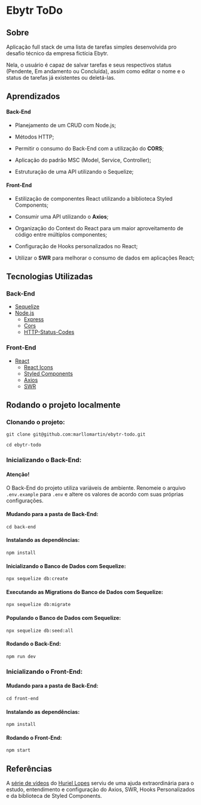 # Ebytr ToDo

## Sobre
Aplicação full stack de uma lista de tarefas simples desenvolvida pro desafio técnico da empresa fictícia Ebytr. 

Nela, o usuário é capaz de salvar tarefas e seus respectivos status (Pendente, Em andamento ou Concluída), assim como editar o nome e o status de tarefas já existentes ou deletá-las.


## Aprendizados

#### Back-End

  * Planejamento de um CRUD com Node.js;

  * Métodos HTTP;

  * Permitir o consumo do Back-End com a utilização do **CORS**;

  * Aplicação do padrão MSC (Model, Service, Controller);

  * Estruturação de uma API utilizando o Sequelize;

#### Front-End

   * Estilização de componentes React utilizando a biblioteca Styled Components;
    
   * Consumir uma API utilizando o **Axios**;

   * Organização do Context do React para um maior aproveitamento de código entre múltiplos componentes;

   * Configuração de Hooks personalizados no React;

   * Utilizar o **SWR** para melhorar o consumo de dados em aplicações React;


## Tecnologias Utilizadas

### Back-End
* [Sequelize](https://sequelize.org/)
* [Node.js](https://nodejs.org/en/)
  * [Express](https://expressjs.com/pt-br/)
  * [Cors](https://www.npmjs.com/package/cors)
  * [HTTP-Status-Codes](https://www.npmjs.com/package/http-status-codes)


### Front-End
* [React](https://reactjs.org/)
  * [React Icons](https://react-icons.github.io/react-icons/)
  * [Styled Components](https://styled-components.com/)
  * [Axios](https://axios-http.com/ptbr/docs/intro)
  * [SWR](https://swr.vercel.app/pt-BR)

## Rodando o projeto localmente

### Clonando o projeto:
```
git clone git@github.com:marllomartin/ebytr-todo.git

cd ebytr-todo
```


### Inicializando o Back-End:
#### Atenção!
O Back-End do projeto utiliza variáveis de ambiente. Renomeie o arquivo `.env.example` para `.env` e altere os valores de acordo com suas próprias configurações.

#### Mudando para a pasta de Back-End:
```
cd back-end
```
#### Instalando as dependências:
```
npm install
```
#### Inicializando o Banco de Dados com Sequelize:
```
npx sequelize db:create
```
#### Executando as Migrations do Banco de Dados com Sequelize:
```
npx sequelize db:migrate
```
#### Populando o Banco de Dados com Sequelize:
```
npx sequelize db:seed:all
```
#### Rodando o Back-End:
```
npm run dev
```

### Inicializando o Front-End:
#### Mudando para a pasta de Back-End:
```
cd front-end
```
#### Instalando as dependências:
```
npm install
```
#### Rodando o Front-End:
```
npm start
```

## Referências

A [série de vídeos](https://www.youtube.com/watch?v=ntKkelmj01o&list=PL8YNlUoOZkkY8wjaI2t8DfvysoysmMLCv&ab_channel=Huriel) do [Huriel Lopes](https://github.com/huri3l) serviu de uma ajuda extraordinária para o estudo, entendimento e configuração do Axios, SWR, Hooks Personalizados e da biblioteca de Styled Components.
